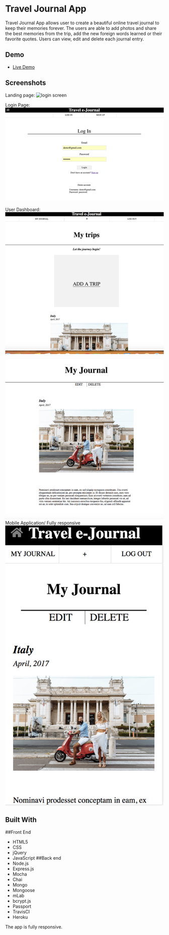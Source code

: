 # Travel Journal App

Travel Journal App allows user to create a beautiful online travel journal to 
keep their memories forever. The users are able to add photos and share the best memories from the trip,
add the new foreign words learned or their favorite quotes. Users can view, edit and delete each journal
entry.

## Demo
- [Live Demo](https://travel-journal-app.herokuapp.com/)

## Screenshots

Landing page:
![login screen](screenshots/1.png)

Login Page:
![login page](screenshots/3.png)

User Dashboard:
![user dashboard](screenshots/5.png)

![Entry](screenshots/6.png)
Mobile Application/ Fully responsive
![venues page](screenshots/7.png)

## Built With
##Front End
- HTML5
- CSS
- jQuery
- JavaScript
##Back end
- Node.js
- Express.js
- Mocha
- Chai
- Mongo
- Mongoose
- mLab
- bcrypt.js
- Passport
- TravisCI
- Heroku

The app is fully responsive.


